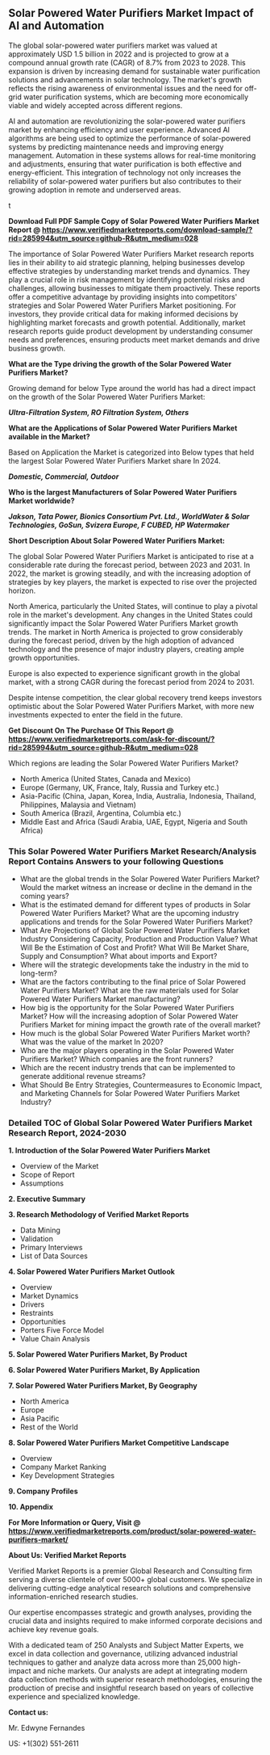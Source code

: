 <h2>Solar Powered Water Purifiers Market Impact of AI and Automation</h2><p>The global solar-powered water purifiers market was valued at approximately USD 1.5 billion in 2022 and is projected to grow at a compound annual growth rate (CAGR) of 8.7% from 2023 to 2028. This expansion is driven by increasing demand for sustainable water purification solutions and advancements in solar technology. The market's growth reflects the rising awareness of environmental issues and the need for off-grid water purification systems, which are becoming more economically viable and widely accepted across different regions.</p><p>AI and automation are revolutionizing the solar-powered water purifiers market by enhancing efficiency and user experience. Advanced AI algorithms are being used to optimize the performance of solar-powered systems by predicting maintenance needs and improving energy management. Automation in these systems allows for real-time monitoring and adjustments, ensuring that water purification is both effective and energy-efficient. This integration of technology not only increases the reliability of solar-powered water purifiers but also contributes to their growing adoption in remote and underserved areas.</p>t</p><p id="" class=""><strong>Download Full PDF Sample Copy of Solar Powered Water Purifiers Market Report @ <a href="https://www.verifiedmarketreports.com/download-sample/?rid=285994&utm_source=github-R&utm_medium=028" target="_blank">https://www.verifiedmarketreports.com/download-sample/?rid=285994&utm_source=github-R&utm_medium=028</a></strong></p><p>The importance of&nbsp;Solar Powered Water Purifiers Market research reports lies in their ability to aid strategic planning, helping businesses develop effective strategies by understanding market trends and dynamics. They play a crucial role in risk management by identifying potential risks and challenges, allowing businesses to mitigate them proactively. These reports offer a competitive advantage by providing insights into competitors' strategies and Solar Powered Water Purifiers Market positioning. For investors, they provide critical data for making informed decisions by highlighting market forecasts and growth potential. Additionally, market research reports guide product development by understanding consumer needs and preferences, ensuring products meet market demands and drive business growth.</p><p><strong>What are the&nbsp;Type driving the growth of the Solar Powered Water Purifiers Market?</strong></p><p id="" class="">Growing demand for below Type around the world has had a direct impact on the growth of the Solar Powered Water Purifiers Market:</p><em><strong>Ultra-Filtration System, RO Filtration System, Others</strong></em></p><strong>What are the&nbsp;Applications&nbsp;of Solar Powered Water Purifiers Market available in the Market?</strong></p><p id="" class="">Based on Application the Market is categorized into Below types that held the largest Solar Powered Water Purifiers Market share In 2024.</p><em><strong>Domestic, Commercial, Outdoor</strong></em></p><strong>Who is the largest Manufacturers of Solar Powered Water Purifiers Market worldwide?</strong></p><p><em><strong>Jakson, Tata Power, Bionics Consortium Pvt. Ltd., WorldWater & Solar Technologies, GoSun, Svizera Europe, F CUBED, HP Watermaker</strong></em></p><p id="" class=""><strong>Short Description About Solar Powered Water Purifiers Market:</strong></p><p>The global Solar Powered Water Purifiers Market is anticipated to rise at a considerable rate during the forecast period, between 2023 and 2031. In 2022, the market is growing steadily, and with the increasing adoption of strategies by key players, the market is expected to rise over the projected horizon.</p><p>North America, particularly the United States, will continue to play a pivotal role in the market's development. Any changes in the United States could significantly impact the Solar Powered Water Purifiers Market growth trends. The market in North America is projected to grow considerably during the forecast period, driven by the high adoption of advanced technology and the presence of major industry players, creating ample growth opportunities.</p><p>Europe is also expected to experience significant growth in the global market, with a strong CAGR during the forecast period from 2024 to 2031.</p><p>Despite intense competition, the clear global recovery trend keeps investors optimistic about the Solar Powered Water Purifiers Market, with more new investments expected to enter the field in the future.</p><p id="" class=""><strong>Get Discount On The Purchase Of This Report @ <a href="https://www.verifiedmarketreports.com/ask-for-discount/?rid=285994&utm_source=github-R&utm_medium=028" target="_blank">https://www.verifiedmarketreports.com/ask-for-discount/?rid=285994&utm_source=github-R&utm_medium=028</a></strong></p>Which regions are leading the Solar Powered Water Purifiers Market?</p><ul><li>North America (United States, Canada and Mexico)</li><li>Europe (Germany, UK, France, Italy, Russia and Turkey etc.)</li><li>Asia-Pacific (China, Japan, Korea, India, Australia, Indonesia, Thailand, Philippines, Malaysia and Vietnam)</li><li>South America (Brazil, Argentina, Columbia etc.)</li><li>Middle East and Africa (Saudi Arabia, UAE, Egypt, Nigeria and South Africa)</li></ul><h3 id="" class="">This Solar Powered Water Purifiers Market Research/Analysis Report Contains Answers to your following Questions</h3><ul><li>What are the global trends in the Solar Powered Water Purifiers Market? Would the market witness an increase or decline in the demand in the coming years?</li><li>What is the estimated demand for different types of products in Solar Powered Water Purifiers Market? What are the upcoming industry applications and trends for the Solar Powered Water Purifiers Market?</li><li>What Are Projections of Global Solar Powered Water Purifiers Market Industry Considering Capacity, Production and Production Value? What Will Be the Estimation of Cost and Profit? What Will Be Market Share, Supply and Consumption? What about imports and Export?</li><li>Where will the strategic developments take the industry in the mid to long-term?</li><li>What are the factors contributing to the final price of Solar Powered Water Purifiers Market? What are the raw materials used for Solar Powered Water Purifiers Market manufacturing?</li><li>How big is the opportunity for the Solar Powered Water Purifiers Market? How will the increasing adoption of Solar Powered Water Purifiers Market for mining impact the growth rate of the overall market?</li><li>How much is the global Solar Powered Water Purifiers Market worth? What was the value of the market In 2020?</li><li>Who are the major players operating in the Solar Powered Water Purifiers Market? Which companies are the front runners?</li><li>Which are the recent industry trends that can be implemented to generate additional revenue streams?</li><li>What Should Be Entry Strategies, Countermeasures to Economic Impact, and Marketing Channels for Solar Powered Water Purifiers Market Industry?</li></ul><h3 id="" class="">Detailed TOC of Global Solar Powered Water Purifiers Market Research Report, 2024-2030</h3><p id="" class=""><strong>1. Introduction of the Solar Powered Water Purifiers Market</strong></p><ul><li>Overview of the Market</li><li>Scope of Report</li><li>Assumptions</li></ul><p id="" class=""><strong>2. Executive Summary</strong></p><p id="" class=""><strong>3. Research Methodology of Verified Market Reports</strong></p><ul><li>Data Mining</li><li>Validation</li><li>Primary Interviews</li><li>List of Data Sources</li></ul><p id="" class=""><strong>4. Solar Powered Water Purifiers Market Outlook</strong></p><ul><li>Overview</li><li>Market Dynamics</li><li>Drivers</li><li>Restraints</li><li>Opportunities</li><li>Porters Five Force Model</li><li>Value Chain Analysis</li></ul><p id="" class=""><strong>5. Solar Powered Water Purifiers Market, By Product</strong></p><p id="" class=""><strong>6. Solar Powered Water Purifiers Market, By Application</strong></p><p id="" class=""><strong>7. Solar Powered Water Purifiers Market, By Geography</strong></p><ul><li>North America</li><li>Europe</li><li>Asia Pacific</li><li>Rest of the World</li></ul><p id="" class=""><strong>8. Solar Powered Water Purifiers Market Competitive Landscape</strong></p><ul><li>Overview</li><li>Company Market Ranking</li><li>Key Development Strategies</li></ul><p id="" class=""><strong>9. Company Profiles</strong></p><p id="" class=""><strong>10. Appendix</strong></p><p id="" class=""><strong>For More Information or Query, Visit @ <a href="https://www.verifiedmarketreports.com/product/solar-powered-water-purifiers-market/" target="_blank">https://www.verifiedmarketreports.com/product/solar-powered-water-purifiers-market/</a></strong></p><p id="" class=""><strong>About Us: Verified Market Reports</strong></p><p id="" class="">Verified Market Reports is a premier Global Research and Consulting firm serving a diverse clientele of over 5000+ global customers. We specialize in delivering cutting-edge analytical research solutions and comprehensive information-enriched research studies.</p><p id="" class="">Our expertise encompasses strategic and growth analyses, providing the crucial data and insights required to make informed corporate decisions and achieve key revenue goals.</p><p id="" class="">With a dedicated team of 250 Analysts and Subject Matter Experts, we excel in data collection and governance, utilizing advanced industrial techniques to gather and analyze data across more than 25,000 high-impact and niche markets. Our analysts are adept at integrating modern data collection methods with superior research methodologies, ensuring the production of precise and insightful research based on years of collective experience and specialized knowledge.</p><p id="" class=""><strong>Contact us:</strong></p><p id="" class="">Mr. Edwyne Fernandes</p><p id="" class="">US: +1(302) 551-2611</p>